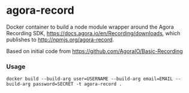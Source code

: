 # agora-record

Docker container to build a node module wrapper around the Agora Recording SDK, https://docs.agora.io/en/Recording/downloads, which publishes to http://npmjs.org/agora-record.

Based on initial code from https://github.com/AgoraIO/Basic-Recording

### Usage

    docker build --build-arg user=USERNAME --build-arg email=EMAIL --build-arg password=SECRET -t agora-record .

